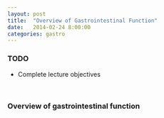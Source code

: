 ```yaml
---
layout: post
title:  "Overview of Gastrointestinal Function"
date:   2014-02-24 8:00:00
categories: gastro
---
```


### TODO
- Complete lecture objectives

<span><br></span>

### Overview of gastrointestinal function
<!--
<div style="text-align:center;" markdown="1">
![]({{site.baseurl}}/assets/bone-marrow-transplant-chart.png)
</div>
-->